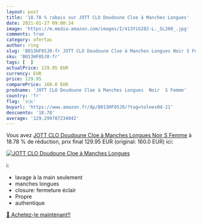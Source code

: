 ```yaml
---
layout: post
title: '18.78 % rabais sur JOTT CLO Doudoune Cloe à Manches Longues'
date: 2021-01-27 09:00:24
image: 'https://m.media-amazon.com/images/I/413YiG282-L._SL200_.jpg'
comments: true
category: ofertas
author: ring
slug: 'B013HF05J0-fr JOTT CLO Doudoune Cloe à Manches Longues Noir S Femme'
sku: 'B013HF05J0-fr'
tags: [  ]
actualPrice: 129.95 EUR
currency: EUR
price: 129.95
comparePrice: 160.0 EUR
prodname: 'JOTT CLO Doudoune Cloe à Manches Longues  Noir  S Femme'
country: 'fr'
flag: '🇫🇷'
buyurl: 'https://www.amazon.fr/dp/B013HF05J0/?tag=tolees0d-21'
descuento: '18.78'
average: '129.299787234042'
---
```


Vous avez [JOTT CLO Doudoune Cloe à Manches Longues  Noir  S Femme](https://www.amazon.fr/dp/B013HF05J0/?tag=tolees0d-21)  à  18.78 % de réduction, prix final  129.95 EUR (original: 160.0 EUR) ici:

[![JOTT CLO Doudoune Cloe à Manches Longues](https://m.media-amazon.com/images/I/413YiG282-L._SL200_.jpg)](https://www.amazon.fr/dp/B013HF05J0/?tag=tolees0d-21)

ℹ️:

- lavage à la main seulement
- manches longues
- closure: fermeture éclair
- Propre
- authentique

[🛒 Achetez-le maintenant!!](https://www.amazon.fr/dp/B013HF05J0/?tag=tolees0d-21)
